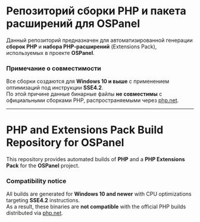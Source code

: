 # Репозиторий сборки PHP и пакета расширений для OSPanel

Данный репозиторий предназначен для автоматизированной генерации **сборок PHP** и **набора PHP‑расширений** (Extensions Pack), используемых в проекте **OSPanel**.

### Примечание о совместимости
Все сборки создаются для **Windows 10 и выше** с применением оптимизаций под инструкции **SSE4.2**.  
По этой причине данные бинарные файлы **не совместимы** с официальными сборками PHP, распространяемыми через [php.net](https://www.php.net).

---

# PHP and Extensions Pack Build Repository for OSPanel

This repository provides automated builds of **PHP** and a **PHP Extensions Pack** for the **OSPanel** project.

### Compatibility notice
All builds are generated for **Windows 10 and newer** with CPU optimizations targeting **SSE4.2** instructions.  
As a result, these binaries are **not compatible** with the official PHP builds distributed via [php.net](https://www.php.net).
